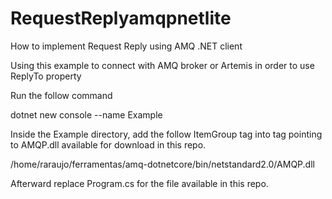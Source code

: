 # RequestReplyamqpnetlite
How to implement Request Reply using AMQ .NET client


Using this example to connect with AMQ broker or Artemis in order to use ReplyTo property


Run the follow command

dotnet new console --name Example

Inside the Example directory, add the follow ItemGroup tag into <Project> tag pointing to AMQP.dll available for download in this repo.

<ItemGroup>
  <Reference Include="AMQP">
          <HintPath>/home/raraujo/ferramentas/amq-dotnetcore/bin/netstandard2.0/AMQP.dll</HintPath>
  </Reference>
</ItemGroup>

Afterward replace Program.cs for the file available in this repo.


